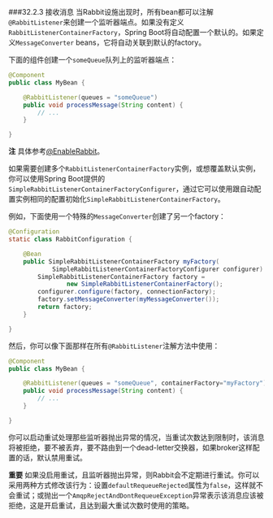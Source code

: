 ###32.2.3 接收消息
当Rabbit设施出现时，所有bean都可以注解`@RabbitListener`来创建一个监听器端点。如果没有定义`RabbitListenerContainerFactory`，Spring Boot将自动配置一个默认的。如果定义`MessageConverter` beans，它将自动关联到默认的factory。

下面的组件创建一个`someQueue`队列上的监听器端点：
```java
@Component
public class MyBean {

    @RabbitListener(queues = "someQueue")
    public void processMessage(String content) {
        // ...
    }

}
```
**注** 具体参考[@EnableRabbit](http://docs.spring.io/spring-amqp/docs/current/api/org/springframework/amqp/rabbit/annotation/EnableRabbit.html)。

如果需要创建多个`RabbitListenerContainerFactory`实例，或想覆盖默认实例，你可以使用Spring Boot提供的`SimpleRabbitListenerContainerFactoryConfigurer`，通过它可以使用跟自动配置实例相同的配置初始化`SimpleRabbitListenerContainerFactory`。

例如，下面使用一个特殊的`MessageConverter`创建了另一个factory：
```java
@Configuration
static class RabbitConfiguration {

    @Bean
    public SimpleRabbitListenerContainerFactory myFactory(
            SimpleRabbitListenerContainerFactoryConfigurer configurer) {
        SimpleRabbitListenerContainerFactory factory =
                new SimpleRabbitListenerContainerFactory();
        configurer.configure(factory, connectionFactory);
        factory.setMessageConverter(myMessageConverter());
        return factory;
    }

}
```
然后，你可以像下面那样在所有`@RabbitListener`注解方法中使用：
```java
@Component
public class MyBean {

    @RabbitListener(queues = "someQueue", containerFactory="myFactory")
    public void processMessage(String content) {
        // ...
    }

}
```
你可以启动重试处理那些监听器抛出异常的情况，当重试次数达到限制时，该消息将被拒绝，要不被丢弃，要不路由到一个dead-letter交换器，如果broker这样配置的话，默认禁用重试。

**重要** 如果没启用重试，且监听器抛出异常，则Rabbit会不定期进行重试。你可以采用两种方式修改该行为：设置`defaultRequeueRejected`属性为`false`，这样就不会重试；或抛出一个`AmqpRejectAndDontRequeueException`异常表示该消息应该被拒绝，这是开启重试，且达到最大重试次数时使用的策略。
